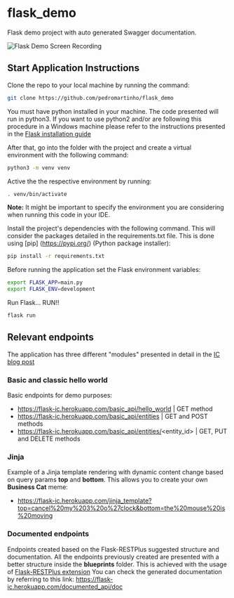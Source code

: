 # flask_demo
Flask demo project with auto generated Swagger documentation.

![Flask Demo Screen Recording](https://teste-martinho-page.s3-eu-west-1.amazonaws.com/share/documented_api.gif)

## Start Application Instructions

Clone the repo to your local machine by running the command:

```sh
git clone https://github.com/pedromartinho/flask_demo
```

You must have python installed in your machine. The code presented will run in python3. If you want to use python2 and/or are following this procedure in a Windows machine please refer to the instructions presented in the [Flask installation guide](https://flask.palletsprojects.com/en/1.1.x/installation/)

After that, go into the folder with the project and create a virtual environment with the following command:

```sh
python3 -m venv venv
```

Active the the respective environment by running:

```sh
. venv/bin/activate
```

**Note:** It might be important to specify the environment you are considering when running this code in your IDE.

Install the project's dependencies with the following command. This will consider the packages detailed in the requirements.txt file. This is done using [pip]
(https://pypi.org/) (Python package installer):

```sh
pip install -r requirements.txt
````

Before running the application set the Flask environment variables:

```sh
export FLASK_APP=main.py
export FLASK_ENV=development
```

Run Flask... RUN!!

```sh
flask run
```

## Relevant endpoints

The application has three different "modules" presented in detail in the [IC blog post]()

### Basic and classic hello world

Basic endpoints for demo purposes:

* https://flask-ic.herokuapp.com/basic_api/hello_world | GET method
* https://flask-ic.herokuapp.com/basic_api/entities | GET and POST methods
* https://flask-ic.herokuapp.com/basic_api/entities/<entity_id> | GET, PUT and DELETE methods

### Jinja

Example of a Jinja template rendering with dynamic content change based on query params **top** and **bottom**. This allows you to create your own **Business Cat** meme:

* https://flask-ic.herokuapp.com/jinja_template?top=cancel%20my%203%20o%27clock&bottom=the%20mouse%20is%20moving

### Documented endpoints

Endpoints created based on the Flask-RESTPlus suggested structure and documentation. All the endpoints previously created are presented with a better structure inside the **blueprints** folder. This is achieved with the usage of [Flask-RESTPlus extension](https://flask-restplus.readthedocs.io/en/stable/) You can check the generated documentation by referring to this link: https://flask-ic.herokuapp.com/documented_api/doc
